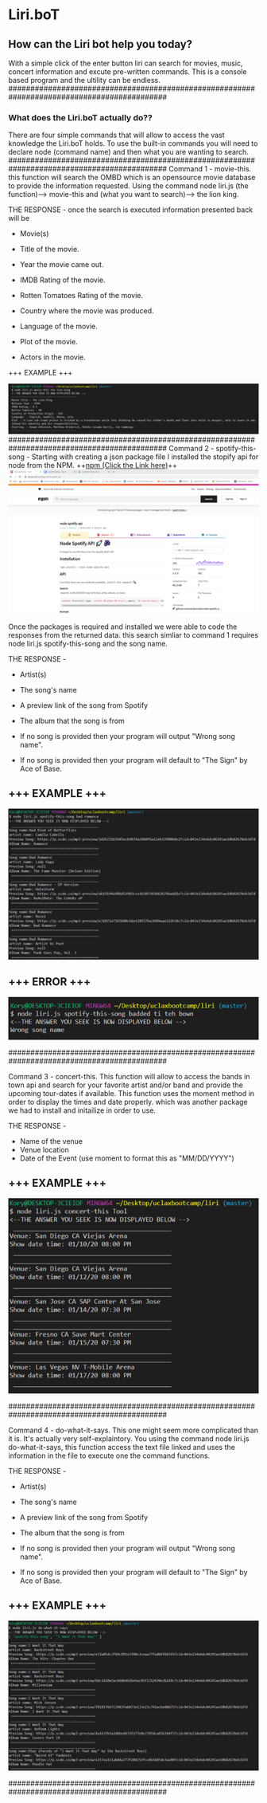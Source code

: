 # Liri.boT
## How can the Liri bot help you today? 
With a simple click of the enter button liri can search for movies, music, concert information and excute pre-written commands.
This is a console based program and the ultility can be endless. 
############################################################################################
### What does the Liri.boT actually do??
There are four simple commands that will allow to access the vast knowledge the Liri.boT holds. To use the built-in commands you will need to declare node (command name) and then what you are wanting to search. 
############################################################################################
Command 1 - movie-this. this function will search the OMBD which is an opensource movie database to provide the information requested. Using the command node liri.js (the function)--> movie-this and (what you want to search)--> the lion king.

THE RESPONSE - once the search is executed information presented back will be 
* Movie(s)

* Title of the movie.
* Year the movie came out.
* IMDB Rating of the movie.
* Rotten Tomatoes Rating of the movie.
* Country where the movie was produced.
* Language of the movie.
* Plot of the movie.
* Actors in the movie.

+++ EXAMPLE +++ 

![image1](/images/movie.this.example.png)
############################################################################################
Command 2 - spotify-this-song - Starting with creating a json package file I installed the stopify api for node from the NPM.
 ++[npm (Click the Link here)](https://www.npmjs.com/package/node-spotify-api)++
![image2](/images/spotify.web.png)

Once the packages is required and installed we were able to code the responses from the returned data.  this search simliar to command 1 requires node liri.js spotify-this-song and the song name.

THE RESPONSE - 
* Artist(s)

 * The song's name
 * A preview link of the song from Spotify
 * The album that the song is from

* If no song is provided then your program will output "Wrong song name".
* If no song is provided then your program will default to "The Sign" by Ace of Base.
## +++ EXAMPLE +++ 

![image3](/images/spotify.this.song.png)

## +++ ERROR +++

![image4](/images/err.spotify.this.song.png)

############################################################################################

Command  3 - concert-this. This function will allow to access the bands in town api and search for your favorite artist and/or band and provide the upcoming tour-dates if available. This function uses the moment method in order to display the times and date properly. which was another package we had to install and initailize in order to use.


THE RESPONSE - 
* Name of the venue
* Venue location
* Date of the Event (use moment to format this as "MM/DD/YYYY")

## +++ EXAMPLE +++ 

![image5](/images/concert.this.exam.png)

############################################################################################
 
Command 4 - do-what-it-says. This one might seem more complicated than it is. It's actually very self-explaintory. You using the command node liri.js do-what-it-says, this function access the text file linked and uses the information in the file to execute one the command functions.


THE RESPONSE - 
* Artist(s)

 * The song's name
 * A preview link of the song from Spotify
 * The album that the song is from

* If no song is provided then your program will output "Wrong song name".
* If no song is provided then your program will default to "The Sign" by Ace of Base.

## +++ EXAMPLE +++ 

![image6](/images/do.what.says.png)

############################################################################################
